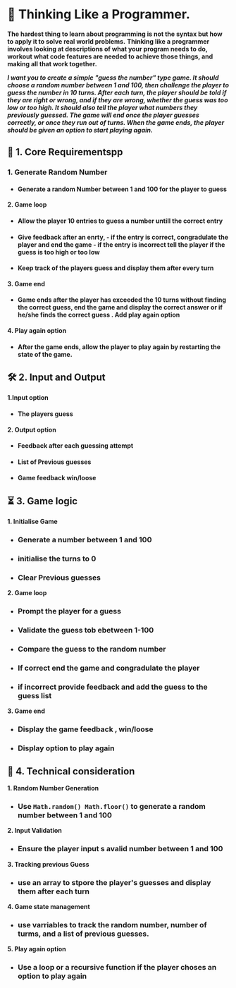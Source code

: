 # 🌟 Thinking Like a Programmer.

**The hardest thing to learn about programming is not the syntax but how to apply it to solve real world problems.**
**Thinking like a programmer involves looking at descriptions of what your program needs to do, workout what code features are needed to achieve those things, and making all that work together.**

**_I want you to create a simple "guess the number" type game. It should choose a random number between 1 and 100, then challenge the player to guess the number in 10 turns. After each turn, the player should be told if they are right or wrong, and if they are wrong, whether the guess was too low or too high. It should also tell the player what numbers they previously guessed. The game will end once the player guesses correctly, or once they run out of turns. When the game ends, the player should be given an option to start playing again._**

## 🎯 **1. Core Requirementspp**

### 1. Generate Random Number

- #### Generate a random Number between 1 and 100 for the player to guess

**2. Game loop**

- #### Allow the player 10 entries to guess a number untill the correct entry

- #### Give feedback after an enrty, - if the entry is correct, congradulate the player and end the game - if the entry is incorrect tell the player if the guess is too high or too low

- #### Keep track of the players guess and display them after every turn

**3. Game end**

- #### Game ends after the player has exceeded the 10 turns without finding the correct guess, end the game and display the correct answer or if he/she finds the correct guess . Add play again option

**4. Play again option**

- #### After the game ends, allow the player to play again by restarting the state of the game.

## 🛠️ **2. Input and Output**

**1.Input option**

- #### The players guess

**2. Output option**

- #### Feedback after each guessing attempt

- #### List of Previous guesses

- #### Game feedback win/loose

## ⏳ **3. Game logic**

**1. Initialise Game**

- ### Generate a number between 1 and 100
- ### initialise the turns to 0
- ### Clear Previous guesses

**2. Game loop**

- ### Prompt the player for a guess
- ### Validate the guess tob ebetween 1-100
- ### Compare the guess to the random number
- ### If correct end the game and congradulate the player
- ### if incorrect provide feedback and add the guess to the guess list

**3. Game end**

- ### Display the game feedback , win/loose
- ### Display option to play again

## 🚀 **4. Technical consideration**

**1. Random Number Generation**

- ### Use `Math.random() Math.floor()` to generate a random number between 1 and 100

**2. Input Validation**

- ### Ensure the player input s avalid number between 1 and 100

**3. Tracking previous Guess**

- ### use an array to stpore the player's guesses and display them after each turn

**4. Game state management**

- ### use varriables to track the random number, number of turms, and a list of previous guesses.

**5. Play again option**

- ### Use a loop or a recursive function if the player choses an option to play again
